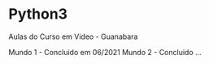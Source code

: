 # Python3
Aulas do Curso em Video - Guanabara

Mundo 1 - Concluido em 06/2021
Mundo 2 - Concluido ...
